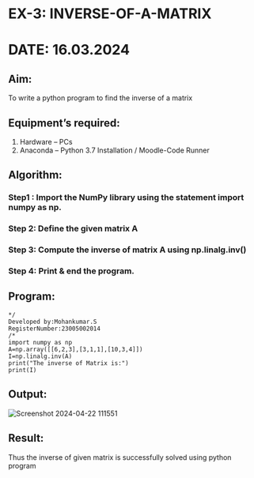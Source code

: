 # EX-3: INVERSE-OF-A-MATRIX
# DATE: 16.03.2024
## Aim:
To write a python program to find the inverse of a matrix
## Equipment’s required:
1. 	Hardware – PCs
2. 	Anaconda – Python 3.7 Installation / Moodle-Code Runner
## Algorithm:
### Step1 : Import the NumPy library using the statement import numpy as np.
### Step 2: Define the given matrix A
### Step 3: Compute the inverse of matrix A using np.linalg.inv()
### Step 4: Print & end the program.

## Program:
```
*/ 
Developed by:Mohankumar.S
RegisterNumber:23005002014
/*
import numpy as np
A=np.array([[6,2,3],[3,1,1],[10,3,4]])
I=np.linalg.inv(A)
print("The inverse of Matrix is:")
print(I)
```
## Output:
![Screenshot 2024-04-22 111551](https://github.com/MohanKumar755/INVERSE-OF-A-MATRIX/assets/146155007/c9e90737-3885-4219-acca-2b75fb5b0076)

## Result:
Thus the inverse of given matrix is successfully solved using python program

